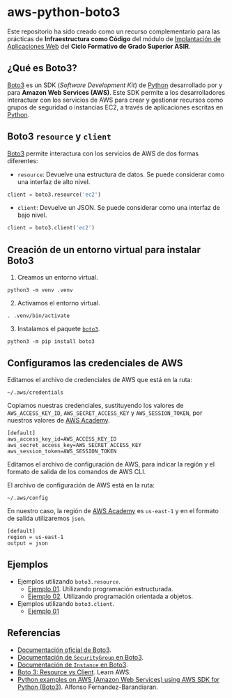 # aws-python-boto3

Este repositorio ha sido creado como un recurso complementario para las prácticas de **Infraestructura como Código** del módulo de [Implantación de Aplicaciones Web][4] del **Ciclo Formativo de Grado Superior ASIR**.

## ¿Qué es Boto3?

[Boto3][1] es un SDK (_Software Development Kit_) de [Python][3] desarrollado por y para **Amazon Web Services (AWS)**. Este SDK permite a los desarrolladores interactuar con los servicios de AWS para crear y gestionar recursos como grupos de seguridad o instancias EC2, a través de aplicaciones escritas en [Python][3]. 

## Boto3 `resource` y `client`

[Boto3][1] permite interactura con los servicios de AWS de dos formas diferentes:

- `resource`: Devuelve una estructura de datos. Se puede considerar como una interfaz de alto nivel.

```python
client = boto3.resource('ec2')
```

- `client`: Devuelve un JSON. Se puede considerar como una interfaz de bajo nivel.

```python
client = boto3.client('ec2')
```

## Creación de un entorno virtual para instalar Boto3

1. Creamos un entorno virtual.

```
python3 -m venv .venv
```

2. Activamos el entorno virtual.

```
. .venv/bin/activate
```

3. Instalamos el paquete [`boto3`][1].

```
python3 -m pip install boto3
```

## Configuramos las credenciales de AWS


Editamos el archivo de credenciales de AWS que está en la ruta:

```
~/.aws/credentials
```

Copiamos nuestras credenciales, sustituyendo los valores de `AWS_ACCESS_KEY_ID`, `AWS_SECRET_ACCESS_KEY` y `AWS_SESSION_TOKEN`, por nuestros valores de [AWS Academy][2].

```
[default]
aws_access_key_id=AWS_ACCESS_KEY_ID
aws_secret_access_key=AWS_SECRET_ACCESS_KEY
aws_session_token=AWS_SESSION_TOKEN
```

Editamos el archivo de configuración de AWS, para indicar la región y el formato de salida de los comandos de AWS CLI.

El archivo de configuración de AWS está en la ruta:

```
~/.aws/config
```

En nuestro caso, la región de [AWS Academy][2] es `us-east-1` y en el formato de salida utilizaremos `json`.

```
[default]
region = us-east-1
output = json
```

## Ejemplos

- Ejemplos utilizando `boto3.resource`.
  - [Ejemplo 01](resource/ejemplo-01/). Utilizando programación estructurada.
  - [Ejemplo 02](resource/ejemplo-02/). Utilizando programación orientada a objetos.
- Ejemplos utilizando `boto3.client`.
  - [Ejemplo 01](client)

## Referencias

- [Documentación oficial de Boto3](https://boto3.amazonaws.com/v1/documentation/api/latest/index.html).
- [Documentación de `SecurityGroup` en Boto3](https://boto3.amazonaws.com/v1/documentation/api/latest/reference/services/ec2.html#securitygroup).
- [Documentación de `Instance` en Boto3](https://boto3.amazonaws.com/v1/documentation/api/latest/reference/services/ec2.html#instance).
- [Boto 3: Resource vs Client](https://www.learnaws.org/2021/02/24/boto3-resource-client/). Learn AWS.
- [Python examples on AWS (Amazon Web Services) using AWS SDK for Python (Boto3)](https://github.com/alfonsof/aws-python-examples). Alfonso Fernandez-Barandiaran.

[1]: https://aws.amazon.com/es/sdk-for-python/
[2]: https://aws.amazon.com/es/training/awsacademy/
[3]: https://www.python.org/
[4]: https://josejuansanchez.org/iaw/